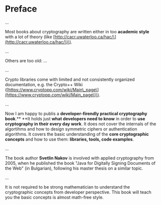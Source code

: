 # Preface

...

Most books about cryptography are written either in too **academic style** with a lot of theory \(like [http://cacr.uwaterloo.ca/hac/\](http://cacr.uwaterloo.ca/hac/\)\).

...

Others are too old: ...

...

Crypto libraries come with limited and not consistently organized documentation, e.g. the Crypto++ Wiki \([https://www.cryptopp.com/wiki/Main\_page\](https://www.cryptopp.com/wiki/Main_page\)\).

...

Now I am happy to publis a **developer-firendly practical cryptography book**.** **It holds just **what developers need to know** in order to **use cryptography in their every day work**. It does not cover the internals of the algortihms and how to design symmetric ciphers or authentication algorithms. It covers the basic understanding of the **core cryptographic concepts** and how to use them: **libraries, tools, code examples**.

...

The book author **Svetlin Nakov** is involved with applied cryptography from 2005, when he published the book "Java for Digitally Signing Documents of the Web" \(in Bulgarian\), following his master thesis on a similar topic.

...





It is not required to be strong mathematician to understand the cryptographic concepts from developer perspective. This book will teach you the basic concepts is almost math-free style.


